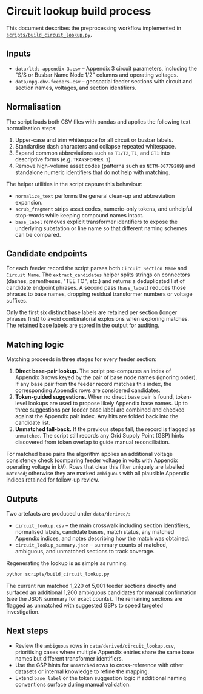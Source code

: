 # Circuit lookup build process

This document describes the preprocessing workflow implemented in [`scripts/build_circuit_lookup.py`](../scripts/build_circuit_lookup.py).

## Inputs

* `data/ltds-appendix-3.csv` – Appendix 3 circuit parameters, including the "S/S or Busbar Name Node 1/2" columns and operating voltages.
* `data/npg-ehv-feeders.csv` – geospatial feeder sections with circuit and section names, voltages, and section identifiers.

## Normalisation

The script loads both CSV files with pandas and applies the following text normalisation steps:

1. Upper-case and trim whitespace for all circuit or busbar labels.
2. Standardise dash characters and collapse repeated whitespace.
3. Expand common abbreviations such as `T1/T2`, `T1`, and `GT1` into descriptive forms (e.g. `TRANSFORMER 1`).
4. Remove high-volume asset codes (patterns such as `NCTM-00779289`) and standalone numeric identifiers that do not help with matching.

The helper utilities in the script capture this behaviour:

* `normalize_text` performs the general clean-up and abbreviation expansion.
* `scrub_fragment` strips asset codes, numeric-only tokens, and unhelpful stop-words while keeping compound names intact.
* `base_label` removes explicit transformer identifiers to expose the underlying substation or line name so that different naming schemes can be compared.

## Candidate endpoints

For each feeder record the script parses both `Circuit Section Name` and `Circuit Name`. The `extract_candidates` helper splits strings on connectors (dashes, parentheses, "TEE TO", etc.) and returns a deduplicated list of candidate endpoint phrases. A second pass (`base_label`) reduces those phrases to base names, dropping residual transformer numbers or voltage suffixes.

Only the first six distinct base labels are retained per section (longer phrases first) to avoid combinatorial explosions when exploring matches. The retained base labels are stored in the output for auditing.

## Matching logic

Matching proceeds in three stages for every feeder section:

1. **Direct base-pair lookup.** The script pre-computes an index of Appendix 3 rows keyed by the pair of base node names (ignoring order). If any base pair from the feeder record matches this index, the corresponding Appendix rows are considered candidates.
2. **Token-guided suggestions.** When no direct base pair is found, token-level lookups are used to propose likely Appendix base names. Up to three suggestions per feeder base label are combined and checked against the Appendix pair index. Any hits are folded back into the candidate list.
3. **Unmatched fall-back.** If the previous steps fail, the record is flagged as `unmatched`. The script still records any Grid Supply Point (GSP) hints discovered from token overlap to guide manual reconciliation.

For matched base pairs the algorithm applies an additional voltage consistency check (comparing feeder voltage in volts with Appendix operating voltage in kV). Rows that clear this filter uniquely are labelled `matched`; otherwise they are marked `ambiguous` with all plausible Appendix indices retained for follow-up review.

## Outputs

Two artefacts are produced under `data/derived/`:

* `circuit_lookup.csv` – the main crosswalk including section identifiers, normalised labels, candidate bases, match status, any matched Appendix indices, and notes describing how the match was obtained.
* `circuit_lookup_summary.json` – summary counts of matched, ambiguous, and unmatched sections to track coverage.

Regenerating the lookup is as simple as running:

```bash
python scripts/build_circuit_lookup.py
```

The current run matched 1,220 of 5,001 feeder sections directly and surfaced an additional 1,200 ambiguous candidates for manual confirmation (see the JSON summary for exact counts). The remaining sections are flagged as unmatched with suggested GSPs to speed targeted investigation.

## Next steps

* Review the `ambiguous` rows in `data/derived/circuit_lookup.csv`, prioritising cases where multiple Appendix entries share the same base names but different transformer identifiers.
* Use the GSP hints for `unmatched` rows to cross-reference with other datasets or internal knowledge to refine the mapping.
* Extend `base_label` or the token suggestion logic if additional naming conventions surface during manual validation.
